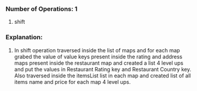 ### Number of Operations: 1

1. shift


### Explanation:

1. In shift operation traversed inside the list of maps and for each map grabed the value of value keys present inside the rating and address maps present inside the restaurant map and created a list 4 level ups and put the values in Restaurant Rating key and Restaurant Country key. Also traversed inside the itemsList list in each map and created list of all items name and price for each map 4 level ups.